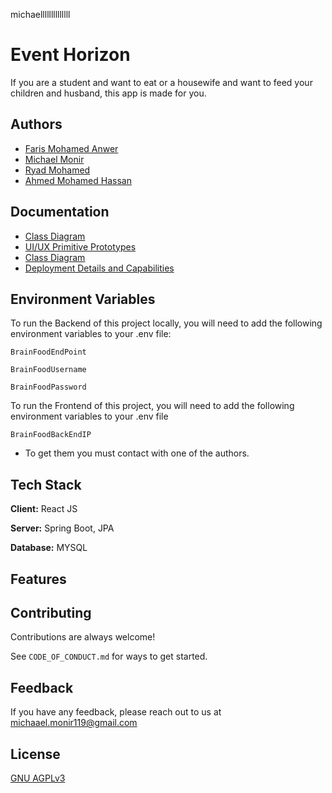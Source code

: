 michaellllllllllllll

# Event Horizon 

If you are a student and want to eat or a housewife and want to feed your children and husband, this app is made for you.

## Authors
- [Faris Mohamed Anwer ](https://github.com/faris0007)
- [Michael Monir](https://github.com/michaelmonir)
- [Ryad Mohamed](https://github.com/moriyad12)
- [Ahmed Mohamed Hassan ](https://github.com/ahmedMhassan10)

## Documentation

- [Class Diagram](https://github.com/michaelmonir/Event-Horizon/blob/main/Documentation/Class%20Diagram)
- [UI/UX Primitive Prototypes]()
- [Class Diagram]()
- [Deployment Details and Capabilities]()
## Environment Variables

To run the Backend of this project locally, you will need to add the following environment variables to your .env file:

`BrainFoodEndPoint`

`BrainFoodUsername`

`BrainFoodPassword`

To run the Frontend of this project, you will need to add the following environment variables to your .env file

`BrainFoodBackEndIP`
- To get them you must contact with one of the authors.

## Tech Stack

**Client:** React JS

**Server:** Spring Boot, JPA

**Database:** MYSQL


## Features





## Contributing

Contributions are always welcome!

See `CODE_OF_CONDUCT.md` for ways to get started.


## Feedback

If you have any feedback, please reach out to us at michaael.monir119@gmail.com


## License

[GNU AGPLv3](https://choosealicense.com/licenses/agpl-3.0/#)

